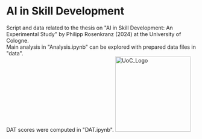# AI in Skill Development
Script and data related to the thesis on "AI in Skill Development: An Experimental Study" by Philipp Rosenkranz (2024) at the University of Cologne.\
Main analysis in "Analysis.ipynb" can be explored with prepared data files in "data".\
DAT scores were computed in "DAT.ipynb".
<img src="https://github.com/user-attachments/assets/05b9de8a-2f5c-4784-8dc4-0c1cbfb9e5f4" alt="UoC_Logo" width="200"/>

